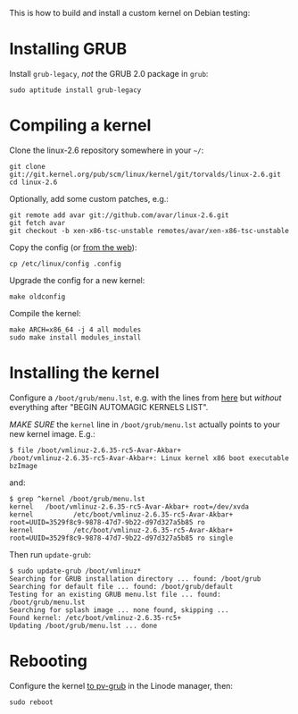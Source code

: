 This is how to build and install a custom kernel on Debian testing:

# Installing GRUB

Install `grub-legacy`, *not* the GRUB 2.0 package in `grub`:

    sudo aptitude install grub-legacy

# Compiling a kernel

Clone the linux-2.6 repository somewhere in your `~/`:

    git clone git://git.kernel.org/pub/scm/linux/kernel/git/torvalds/linux-2.6.git
    cd linux-2.6
    
Optionally, add some custom patches, e.g.:

    git remote add avar git://github.com/avar/linux-2.6.git
    git fetch avar
    git checkout -b xen-x86-tsc-unstable remotes/avar/xen-x86-tsc-unstable

Copy the config (or
[from the web](http://github.com/avar/linode-etc/tree/master/linux/)):

    cp /etc/linux/config .config
    
Upgrade the config for a new kernel:

    make oldconfig
 
Compile the kernel:
    
    make ARCH=x86_64 -j 4 all modules
    sudo make install modules_install

# Installing the kernel

Configure a `/boot/grub/menu.lst`, e.g. with the lines from
[here](http://github.com/avar/linode-etc/blob/master/boot/grub/menu.lst)
but *without* everything after "BEGIN AUTOMAGIC KERNELS LIST".

*MAKE SURE* the `kernel` line in `/boot/grub/menu.lst` actually points
 to your new kernel image. E.g.:
 
    $ file /boot/vmlinuz-2.6.35-rc5-Avar-Akbar+
    /boot/vmlinuz-2.6.35-rc5-Avar-Akbar+: Linux kernel x86 boot executable bzImage

and:

    $ grep ^kernel /boot/grub/menu.lst
    kernel   /boot/vmlinuz-2.6.35-rc5-Avar-Akbar+ root=/dev/xvda
    kernel          /etc/boot/vmlinuz-2.6.35-rc5-Avar-Akbar+ root=UUID=3529f8c9-9878-47d7-9b22-d97d327a5b85 ro 
    kernel          /etc/boot/vmlinuz-2.6.35-rc5-Avar-Akbar+ root=UUID=3529f8c9-9878-47d7-9b22-d97d327a5b85 ro single

Then run `update-grub`:

    $ sudo update-grub /boot/vmlinuz*
    Searching for GRUB installation directory ... found: /boot/grub
    Searching for default file ... found: /boot/grub/default
    Testing for an existing GRUB menu.lst file ... found: /boot/grub/menu.lst
    Searching for splash image ... none found, skipping ...
    Found kernel: /etc/boot/vmlinuz-2.6.35-rc5+
    Updating /boot/grub/menu.lst ... done

# Rebooting

Configure the kernel
[to pv-grub](http://library.linode.com/advanced/pv-grub-howto#setting_your_linode_to_use_pv_grub)
in the Linode manager, then:

    sudo reboot
